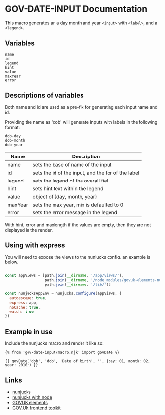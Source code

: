 # GOV-DATE-INPUT Documentation

This macro generates an a day month and year `<input>` with `<label>`, and a `<legend>`.

## Variables

```
name
id
legend
hint
value
maxYear
error

```

## Descriptions of variables

Both name and id are used as a pre-fix for generating each input name and id.

Providing the name as 'dob' will generate inputs with labels in the following format:

```
dob-day
dob-month
dob-year
```


| Name          | Description                                                   |
| ------------- |---------------------------------------------------------------|
| name          | sets the base of name of the input                            |
| id            | sets the id of the input, and the for of the label            |
| legend        | sets the legend of the overall fiel                           |
| hint          | sets hint text within the legend                              |
| value         | object of {day, month, year}                                  |
| maxYear       | sets the max year, min is defaulted to 0                      |
| error         | sets the error message  in the legend                         |

With hint, error and maxlength if the values are empty, then they are not displayed in the render.

## Using with express

You will need to expose the views to the nunjucks config, an example is below.

```javascript

const appViews = [path.join(__dirname, '/app/views/'),
                  path.join(__dirname, '/node_modules/govuk-elements-nunjucks/components/'),
                  path.join(__dirname, '/lib/')]

const nunjucksAppEnv = nunjucks.configure(appViews, {
  autoescape: true,
  express: app,
  noCache: true,
  watch: true
})
```

## Example in use
Include the nunjucks macro and render it like so:

```
{% from 'gov-date-input/macro.njk' import govDate %}

{{ govDate('dob', 'dob', 'Date of birth', '', {day: 01, month: 02, year: 2010}) }}
```

## Links

- [nunjucks](https://mozilla.github.io/nunjucks/)
- [nunjucks with node](https://mozilla.github.io/nunjucks/getting-started.html)
- [GOVUK elements](https://github.com/alphagov/govuk_elements)
- [GOV.UK frontend toolkit](https://github.com/alphagov/govuk_frontend_toolkit)